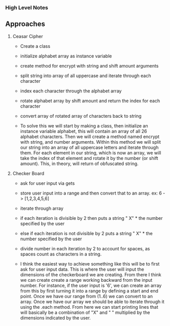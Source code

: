 ### High Level Notes
## Approaches


1. Ceasar Cipher

   * Create a class
   * initialize alphabet array as instance variable
   * create method for encrypt with string and shift amount arguments
   * split string into array of all uppercase and iterate through each character
   * index each character through the alphabet array
   * rotate alphabet array by shift amount and return the index for each character
   * convert array of rotated array of characters back to string

   * To solve this we will start by making a class, then initialize an instance variable alphabet, this will contain an array of all 26 alphabet characters. Then we will create a method named encrypt with string, and number arguments. Within this method we will split our string into an array of all uppercase letters and iterate through them. For each element in our string, which is now an array, we will take the index of that element and rotate it by the number (or shift amount). This, in theory, will return of obfuscated string.

  





1. Checker Board

   * ask for user input via gets
   * store user input into a range and then convert that to an array. ex: 6 -> [1,2,3,4,5,6]
   * iterate through array
   * if each iteration is divisible by 2 then puts a string " X" * the number specified by the user
   * else if each iteration is not divisible by 2 puts a string " X" * the number specified by the user
   * divide number in each iteration by 2 to account for spaces, as spaces count as characters in a string.

   * I think the easiest way to achieve something like this will be to first ask for user input data. This is where the user will input the dimensions of the checkerboard we are creating. From there I think we can create create a range working backward from the input number. For instance, if the user input is '6', we can create an array from this by first turning it into a range by defining a start and end point. Once we have our range from (1..6) we can convert to an array. Once we have our array we should be able to iterate through it using the .each method. From here we can start printing lines that will basically be a combination of "X" and " " multiplied by the dimensions indicated by the user.
